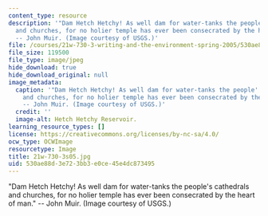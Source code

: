 ```yaml
---
content_type: resource
description: '"Dam Hetch Hetchy! As well dam for water-tanks the people''s cathedrals
  and churches, for no holier temple has ever been consecrated by the heart of man."
  -- John Muir. (Image courtesy of USGS.)'
file: /courses/21w-730-3-writing-and-the-environment-spring-2005/530ae88d3e723bb3e0ce45e4dc873495_21w-730-3s05.jpg
file_size: 119500
file_type: image/jpeg
hide_download: true
hide_download_original: null
image_metadata:
  caption: '"Dam Hetch Hetchy! As well dam for water-tanks the people''s cathedrals
    and churches, for no holier temple has ever been consecrated by the heart of man."
    -- John Muir. (Image courtesy of USGS.)'
  credit: ''
  image-alt: Hetch Hetchy Reservoir.
learning_resource_types: []
license: https://creativecommons.org/licenses/by-nc-sa/4.0/
ocw_type: OCWImage
resourcetype: Image
title: 21w-730-3s05.jpg
uid: 530ae88d-3e72-3bb3-e0ce-45e4dc873495
---
```

"Dam Hetch Hetchy! As well dam for water-tanks the people's cathedrals and churches, for no holier temple has ever been consecrated by the heart of man." -- John Muir. (Image courtesy of USGS.)